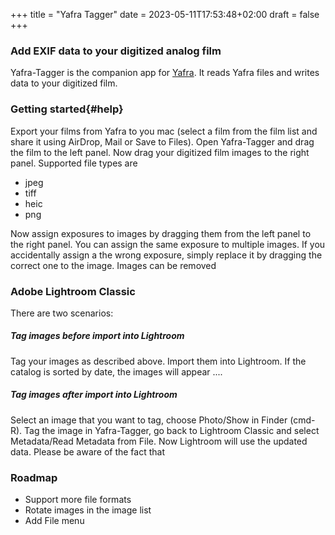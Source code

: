 +++
title = "Yafra Tagger"
date =  2023-05-11T17:53:48+02:00
draft = false
+++



### Add EXIF data to your digitized analog film

Yafra-Tagger is the companion app for [Yafra](/yafra). It reads Yafra files and writes data to your digitized film. 

### Getting started{#help}
Export your films from Yafra to you mac (select a film from the film list and share it using AirDrop, Mail or Save to Files). Open Yafra-Tagger and drag the film to the left panel. Now drag your digitized film images to the right panel. Supported file types are
- jpeg
- tiff
- heic
- png

Now assign exposures to images by dragging them from the left panel to the right panel. You can assign the same exposure to multiple images. If you accidentally assign a the wrong exposure, simply replace it by dragging the correct one to the image.
Images can be removed
### Adobe Lightroom Classic
There are two scenarios:
##### Tag images before import into Lightroom
Tag your images as described above. Import them into Lightroom. If the catalog is sorted by date, the images will appear ....
##### Tag images after import into Lightroom
Select an image that you want to tag, choose Photo/Show in Finder (cmd-R). Tag the image in Yafra-Tagger, go back to Lightroom Classic and select Metadata/Read Metadata from File. Now Lightroom will use the updated data. Please be aware of the fact that 

### Roadmap
- Support more file formats
- Rotate images in the image list
- Add File menu